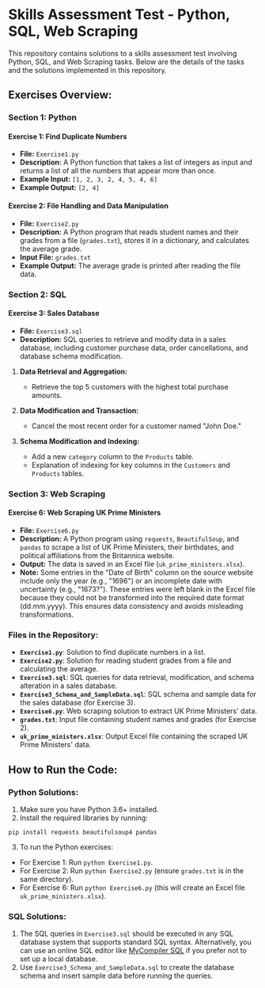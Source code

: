 # Skills Assessment Test - Python, SQL, Web Scraping

This repository contains solutions to a skills assessment test involving Python, SQL, and Web Scraping tasks. Below are the details of the tasks and the solutions implemented in this repository.

## Exercises Overview:

### Section 1: Python

#### Exercise 1: Find Duplicate Numbers
- **File:** `Exercise1.py`
- **Description:** A Python function that takes a list of integers as input and returns a list of all the numbers that appear more than once.
- **Example Input:** `[1, 2, 3, 2, 4, 5, 4, 6]`
- **Example Output:** `[2, 4]`

#### Exercise 2: File Handling and Data Manipulation
- **File:** `Exercise2.py`
- **Description:** A Python program that reads student names and their grades from a file (`grades.txt`), stores it in a dictionary, and calculates the average grade.
- **Input File:** `grades.txt`
- **Example Output:** The average grade is printed after reading the file data.

### Section 2: SQL

#### Exercise 3: Sales Database
- **File:** `Exercise3.sql`
- **Description:** SQL queries to retrieve and modify data in a sales database, including customer purchase data, order cancellations, and database schema modification.

1. **Data Retrieval and Aggregation:**
   - Retrieve the top 5 customers with the highest total purchase amounts.
   
2. **Data Modification and Transaction:**
   - Cancel the most recent order for a customer named "John Doe."

3. **Schema Modification and Indexing:**
   - Add a new `category` column to the `Products` table.
   - Explanation of indexing for key columns in the `Customers` and `Products` tables.

### Section 3: Web Scraping

#### Exercise 6: Web Scraping UK Prime Ministers
- **File:** `Exercise6.py`
- **Description:** A Python program using `requests`, `BeautifulSoup`, and `pandas` to scrape a list of UK Prime Ministers, their birthdates, and political affiliations from the Britannica website.
- **Output:** The data is saved in an Excel file (`uk_prime_ministers.xlsx`). 
- **Note:** Some entries in the "Date of Birth" column on the source website include only the year (e.g., "1696") or an incomplete date with uncertainty (e.g., "1673?"). These entries were left blank in the Excel file because they could not be transformed into the required date format (dd.mm.yyyy). This ensures data consistency and avoids misleading transformations.

### Files in the Repository:
- **`Exercise1.py`**: Solution to find duplicate numbers in a list.
- **`Exercise2.py`**: Solution for reading student grades from a file and calculating the average.
- **`Exercise3.sql`**: SQL queries for data retrieval, modification, and schema alteration in a sales database.
- **`Exercise3_Schema_and_SampleData.sql`**: SQL schema and sample data for the sales database (for Exercise 3).
- **`Exercise6.py`**: Web scraping solution to extract UK Prime Ministers' data.
- **`grades.txt`**: Input file containing student names and grades (for Exercise 2).
- **`uk_prime_ministers.xlsx`**: Output Excel file containing the scraped UK Prime Ministers' data.

## How to Run the Code:

### Python Solutions:
1. Make sure you have Python 3.6+ installed.
2. Install the required libraries by running: 
```
pip install requests beautifulsoup4 pandas
``` 
3. To run the Python exercises:
- For Exercise 1: Run `python Exercise1.py`.
- For Exercise 2: Run `python Exercise2.py` (ensure `grades.txt` is in the same directory).
- For Exercise 6: Run `python Exercise6.py` (this will create an Excel file `uk_prime_ministers.xlsx`).

### SQL Solutions:
1. The SQL queries in `Exercise3.sql` should be executed in any SQL database system that supports standard SQL syntax. Alternatively, you can use an online SQL editor like [MyCompiler SQL](https://www.mycompiler.io/new/sql) if you prefer not to set up a local database.
2. Use `Exercise3_Schema_and_SampleData.sql` to create the database schema and insert sample data before running the queries.